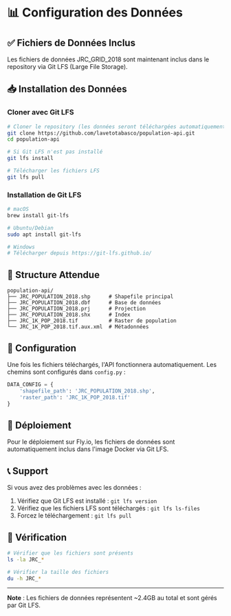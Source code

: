 # 📊 Configuration des Données

## ✅ Fichiers de Données Inclus

Les fichiers de données JRC_GRID_2018 sont maintenant inclus dans le repository via Git LFS (Large File Storage).

## 📥 Installation des Données

### Cloner avec Git LFS
```bash
# Cloner le repository (les données seront téléchargées automatiquement)
git clone https://github.com/lavetotabasco/population-api.git
cd population-api

# Si Git LFS n'est pas installé
git lfs install

# Télécharger les fichiers LFS
git lfs pull
```

### Installation de Git LFS
```bash
# macOS
brew install git-lfs

# Ubuntu/Debian
sudo apt install git-lfs

# Windows
# Télécharger depuis https://git-lfs.github.io/
```

## 📁 Structure Attendue

```
population-api/
├── JRC_POPULATION_2018.shp      # Shapefile principal
├── JRC_POPULATION_2018.dbf      # Base de données
├── JRC_POPULATION_2018.prj      # Projection
├── JRC_POPULATION_2018.shx      # Index
├── JRC_1K_POP_2018.tif          # Raster de population
└── JRC_1K_POP_2018.tif.aux.xml  # Métadonnées
```

## 🔧 Configuration

Une fois les fichiers téléchargés, l'API fonctionnera automatiquement. Les chemins sont configurés dans `config.py` :

```python
DATA_CONFIG = {
    'shapefile_path': 'JRC_POPULATION_2018.shp',
    'raster_path': 'JRC_1K_POP_2018.tif'
}
```

## 🚀 Déploiement

Pour le déploiement sur Fly.io, les fichiers de données sont automatiquement inclus dans l'image Docker via Git LFS.

## 📞 Support

Si vous avez des problèmes avec les données :
1. Vérifiez que Git LFS est installé : `git lfs version`
2. Vérifiez que les fichiers LFS sont téléchargés : `git lfs ls-files`
3. Forcez le téléchargement : `git lfs pull`

## 🔧 Vérification

```bash
# Vérifier que les fichiers sont présents
ls -la JRC_*

# Vérifier la taille des fichiers
du -h JRC_*
```

---

**Note** : Les fichiers de données représentent ~2.4GB au total et sont gérés par Git LFS.
